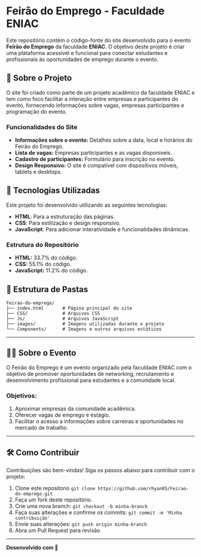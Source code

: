 # Feirão do Emprego - Faculdade ENIAC

Este repositório contém o código-fonte do site desenvolvido para o evento **Feirão do Emprego** da faculdade **ENIAC**. O objetivo deste projeto é criar uma plataforma acessível e funcional para conectar estudantes e profissionais às oportunidades de emprego durante o evento.

## 📜 Sobre o Projeto

O site foi criado como parte de um projeto acadêmico da faculdade ENIAC e tem como foco facilitar a interação entre empresas e participantes do evento, fornecendo informações sobre vagas, empresas participantes e programação do evento.

### Funcionalidades do Site

- **Informações sobre o evento:** Detalhes sobre a data, local e horários do Feirão do Emprego.
- **Lista de vagas:** Empresas participantes e as vagas disponíveis.
- **Cadastro de participantes:** Formulário para inscrição no evento.
- **Design Responsivo:** O site é compatível com dispositivos móveis, tablets e desktops.

## 🚀 Tecnologias Utilizadas

Este projeto foi desenvolvido utilizando as seguintes tecnologias:

- **HTML**: Para a estruturação das páginas.
- **CSS**: Para estilização e design responsivo.
- **JavaScript**: Para adicionar interatividade e funcionalidades dinâmicas.

### Estrutura do Repositório

- **HTML:** 33.7% do código.
- **CSS:** 55.1% do código.
- **JavaScript:** 11.2% do código.


## 📂 Estrutura de Pastas

```
Feirao-do-emprego/
├── index.html       # Página principal do site
├── CSS/             # Arquivos CSS
├── Js/              # Arquivos JavaScript
├── images/          # Imagens utilizadas durante o projeto
└── Components/      # Imagens e outros arquivos estáticos
```

---

## 👨‍🎓 Sobre o Evento

O Feirão do Emprego é um evento organizado pela faculdade ENIAC com o objetivo de promover oportunidades de networking, recrutamento e desenvolvimento profissional para estudantes e a comunidade local.

### Objetivos:

1. Aproximar empresas da comunidade acadêmica.
2. Oferecer vagas de emprego e estágio.
3. Facilitar o acesso a informações sobre carreiras e oportunidades no mercado de trabalho.

---

## 🛠️ Como Contribuir

Contribuições são bem-vindas! Siga os passos abaixo para contribuir com o projeto:
1. Clone este repositorio `git clone https://github.com/rhyan05/Feirao-do-emprego.git` 
1. Faça um fork deste repositório.
2. Crie uma nova branch: `git checkout -b minha-branch`
3. Faça suas alterações e confirme os commits: `git commit -m 'Minha contribuição'`
4. Envie suas alterações: `git push origin minha-branch`
5. Abra um Pull Request para revisão

---

**Desenvolvido com 💙**
